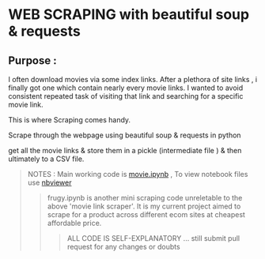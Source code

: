 # WEB SCRAPING  with beautiful soup & requests


## Purpose : 

I often download movies via some index links. After a plethora of site links , i finally got one which contain nearly every
movie links. 
I wanted to avoid consistent repeated task of visiting that link and searching for a specific movie link.

This is where Scraping comes handy.

Scrape through the webpage using beautiful soup & requests in python

get all the movie links & store them in a pickle (intermediate file )  & then ultimately to a CSV file.

>NOTES : Main working code is [movie.ipynb]() ,
>   To view notebook files use [nbviewer](https://nbviewer.jupyter.org) 
>>   frugy.ipynb  is another mini scraping code unreletable to the above 'movie link scraper'. It is my current project aimed to scrape for a product across different ecom sites at cheapest affordable price.
>>> ALL CODE IS SELF-EXPLANATORY ... still submit pull request for any changes or doubts 
